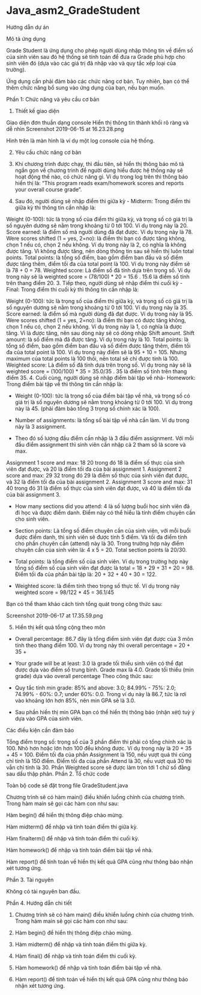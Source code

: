 # Java_asm2_GradeStudent
Hướng dẫn dự án

Mô tả ứng dụng

Grade Student là ứng dụng cho phép người dùng nhập thông tin về điểm số của sinh viên sau đó hệ thống sẽ tính toán để đưa ra Grade phù hợp cho sinh viên đó (dựa vào các giá trị đã nhập vào và quy tắc xếp loại của trường).  

Ứng dụng cần phải đảm bảo các chức năng cơ bản. Tuy nhiên, bạn có thể thêm chức năng bổ sung vào ứng dụng của bạn, nếu bạn muốn.

Phần 1: Chức năng và yêu cầu cơ bản

1. Thiết kế giao diện

Giao diện đơn thuần dạng console 
Hiển thị thông tin thành khối rõ ràng và dễ nhìn
Screenshot 2019-06-15 at 16.23.28.png

Hình trên là màn hình là ví dụ một log console của hệ thống.

2. Yêu cầu chức năng cơ bản

1. Khi chương trình được chạy, thì đầu tiên, sẽ hiển thị thông báo mô tả ngắn gọn về chương trình để người dùng hiểu được hệ thống này sẽ hoạt động thế nào, có chức năng gì. Ví dụ trong log trên thì thông báo hiển thị là: “This program reads exam/homework scores and reports your overall course grade”. 

2. Sau đó, người dùng sẽ nhập điểm thi giữa kỳ - Midterm: Trong điểm thi giữa kỳ thì thông tin cần nhập là: 

Weight (0-100): tức là trọng số của điểm thi giữa kỳ, và trọng số có giá trị là số nguyên dương sẽ nằm trong khoảng từ 0 tới 100. Ví dụ trong này là 20.
Score earned: là điểm số mà người dùng đã đạt được. Ví dụ trong này là 78. 
Were scores shifted (1 = yes, 2=no): là điểm thi bạn có được tăng không, chọn 1 nếu có, chọn 2 nếu không. Ví dụ trong này là 2, có nghĩa là không được tăng.  Vì không được tăng, nên dòng thông tin sau sẽ hiển thị luôn total points. 
Total points: là tổng số điểm, bao gồm điểm ban đầu và số điểm được tăng thêm, điểm tối đa của total point là 100. Ví dụ trong này điểm sẽ là 78 + 0  = 78. 
Weighted score: Là điểm số đã tính dựa trên trọng số. Ví dụ trong này sẽ là weighted score =  (78/100) * 20 = 15.6 . 15.6 là điểm số tính trên thang điểm 20. 
3. Tiếp theo, người dùng sẽ nhập điểm thi cuối kỳ - Final: Trong điểm thi cuối kỳ thì thông tin cần nhập là:

Weight (0-100): tức là trọng số của điểm thi giữa kỳ, và trọng số có giá trị là số nguyên dương sẽ nằm trong khoảng từ 0 tới 100. Ví dụ trong này là 35.
Score earned: là điểm số mà người dùng đã đạt được. Ví dụ trong này là 95. 
Were scores shifted (1 = yes, 2=no): là điểm thi bạn có được tăng không, chọn 1 nếu có, chọn 2 nếu không. Ví dụ trong này là 1, có nghĩa là được tăng. Vì là được tăng, nên sau dòng này sẽ có dòng nhập Shift amount. 
Shift amount:  là số điểm mà đã được tăng. Ví dụ trong này là 10. 
Total points: là tổng số điểm, bao gồm điểm ban đầu và số điểm được tăng thêm, điểm tối đa của total point là 100. Ví dụ trong này điểm sẽ là 95 + 10 = 105. Nhưng maximum của total points là 100 thôi, nên total sẽ chỉ được tính là 100. 
Weighted score: Là điểm số đã tính dựa trên trọng số. Ví dụ trong này sẽ là weighted score =  (100/100) * 35 = 35.0/35 . 35 là điểm số tính trên thang điểm 35. 
4. Cuối cùng, người dùng sẽ nhập điểm bài tập về nhà- Homework: Trong điểm bài tập về  thì thông tin cần nhập là:

- Weight (0-100): tức là trọng số của điểm bài tập về nhà, và trọng số có giá trị là số nguyên dương sẽ nằm trong khoảng từ 0 tới 100. Ví dụ trong này là 45. (phải đảm bảo tổng 3 trọng số chính xác là 100).

- Number of assignments: là tổng số bài tập về nhà cần làm. Ví dụ trong này là 3 assignment. 

- Theo đó số lượng đầu điểm cần nhập là 3 đầu điểm assignment. Với mỗi đầu điểm assignment thì sinh viên cần nhập cả 2 tham số là score và max. 

Assignment 1 score and max:  18 20 trong đó 18 là điểm số thực của sinh viên đạt được, và 20 là điểm tối đa của bài assignment 1. 
Assignment 2 score and max:  29 32 trong đó 29 là điểm số thực của sinh viên đạt được, và 32 là điểm tối đa của bài assignment 2. 
Assignment 3 score and max:  31 40 trong đó 31 là điểm số thực của sinh viên đạt được, và 40 là điểm tối đa của bài assignment 3. 
- How many sections did you attend: 4 là số lượng buổi học sinh viên đã đi học và được điểm danh. Điểm này có thể hiểu là tính điểm chuyên cần cho sinh viên. 

- Section points: Là tổng số điểm chuyên cần của sinh viên, với mỗi buổi được điểm danh, thì sinh viên sẽ được tính 5 điểm. Và tối đa điểm tính cho phần chuyên cần (attend) này là 30. Trong trường hợp này điểm chuyên cần của sinh viên là: 4 x 5 = 20. Total section points là 20/30. 

- Total points: là tổng điểm số của sinh viên. Ví dụ trong trường hợp này tổng số điểm số của sinh viên đạt được là total = 18 + 29 + 31 + 20 = 98. Điểm tối đa của phần bài tập là: 20 + 32 + 40 + 30 = 122. 

- Weighted score: là điểm tính theo trọng số thực tế. Ví dụ trong này weighted score = 98/122 * 45 =  36.1/45

Bạn có thể tham khảo cách tính tổng quát trong công thức sau: 

Screenshot 2019-06-17 at 17.35.59.png

5. Hiển thị kết quả tổng cộng theo môn

- Overall percentage: 86.7 đây là tổng điểm sinh viên đạt được của 3 môn tính theo thang điểm 100. Ví dụ trong này thì overall percentage = 20 + 35 + 

- Your grade will be at least: 3.0 là grade tối thiểu sinh viên có thể đạt được dựa vào điểm số trung bình. Grade max là 4.0. Grade tối thiểu (min grade) dựa vào overall percentage Theo công thức sau: 

- Quy tắc tính min grade: 85% and above: 3.0; 84.99% - 75%: 2.0; 74.99% - 60%: 0.7; under 60%: 0.0. Trong ví dụ này là 86.7, tức là rơi vào khoảng lớn hơn 85%, nên min GPA sẽ là 3.0. 

- Sau phần hiển thị min GPA bạn có thể hiển thị thông báo (nhận xét) tuỳ ý dựa vào GPA của sinh viên. 

Các điều kiện cần đảm bảo

Tổng điểm trọng số: trọng số của 3 phần điểm thi phải có tổng chính xác là 100. Nhỏ hơn hoặc lớn hơn 100 đều không được. Ví dụ trong này là 20 + 35 + 45 = 100. 
Điểm tối đa của phần Assignment là 150, nếu vượt quá thì cũng chỉ tính là 150 điểm. 
Điểm tối đa của phần Attend là 30, nếu vượt quá 30 thì vẫn chỉ tính là 30. 
Phần Weighted score sẽ được làm tròn tới 1 chữ số đằng sau dấu thập phân. 
Phần 2. Tổ chức code

Toàn bộ code sẽ đặt trong file GradeStudent.java 

Chương trình sẽ có hàm main() điều khiển luồng chính của chương trình. Trong hàm main sẽ gọi các hàm con như sau: 

Hàm begin() để hiển thị thông điệp chào mừng.

Hàm midterm() để nhập và tính toán điểm thi giữa kỳ.

Hàm finalterm() để nhập và tính toán điểm thi cuối kỳ. 

Hàm homework() để nhập và tính toán điểm bài tập về nhà.

Hàm report() để tính toán về hiển thị kết quả GPA cũng như thông báo nhận xét tương ứng. 

Phần 3. Tài nguyên

 Không có tài nguyên ban đầu.

Phần 4. Hướng dẫn chi tiết

1. Chương trình sẽ có hàm main() điều khiển luồng chính của chương trình. Trong hàm main sẽ gọi các hàm con như sau: 

2. Hàm begin() để hiển thị thông điệp chào mừng.

3. Hàm midterm() để nhập và tính toán điểm thi giữa kỳ.

4. Hàm final() để nhập và tính toán điểm thi cuối kỳ. 

5. Hàm homework() để nhập và tính toán điểm bài tập về nhà.

6. Hàm report() để tính toán về hiển thị kết quả GPA cũng như thông báo nhận xét tương ứng. 
